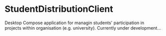 # StudentDistributionClient
Desktop Compose application for managin students' participation in projects within organisation (e.g. university).
Currently under development...
